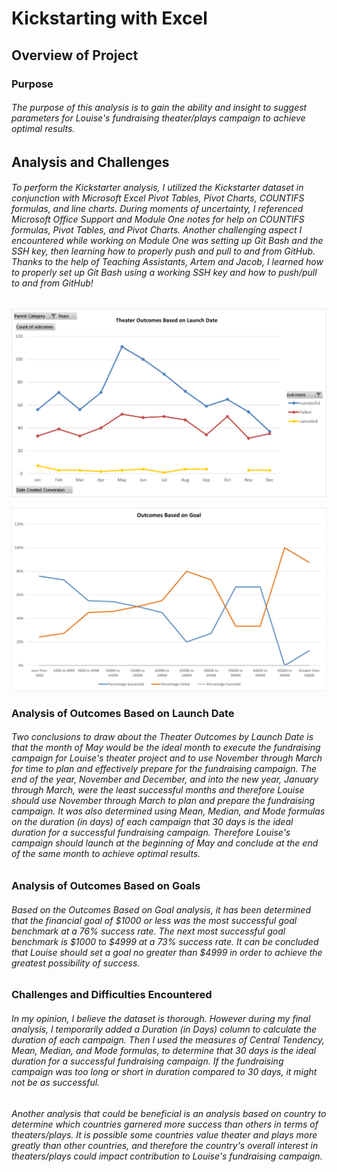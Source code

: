 # Kickstarting with Excel

## Overview of Project

### Purpose

###### The purpose of this analysis is to gain the ability and insight to suggest parameters for Louise's fundraising theater/plays campaign to achieve optimal results.

## Analysis and Challenges

###### To perform the Kickstarter analysis, I utilized the Kickstarter dataset in conjunction with Microsoft Excel Pivot Tables, Pivot Charts, COUNTIFS formulas, and line charts. During moments of uncertainty, I referenced Microsoft Office Support and Module One notes for help on COUNTIFS formulas, Pivot Tables, and Pivot Charts. Another challenging aspect I encountered while working on Module One was setting up Git Bash and the SSH key, then learning how to properly push and pull to and from GitHub. Thanks to the help of Teaching Assistants, Artem and Jacob, I learned how to properly set up Git Bash using a working SSH key and how to push/pull to and from GitHub!

![](Resources/Theater_Outcomes_vs_Launch.png)

![](Resources/Outcomes_vs_Goals.png)

### Analysis of Outcomes Based on Launch Date

###### Two conclusions to draw about the Theater Outcomes by Launch Date is that the month of May would be the ideal month to execute the fundraising campaign for Louise's theater project and to use November through March for time to plan and effectively prepare for the fundraising campaign. The end of the year, November and December, and into the new year, January through March, were the least successful months and therefore Louise should use November through March to plan and prepare the fundraising campaign. It was also determined using Mean, Median, and Mode formulas on the duration (in days) of each campaign that 30 days is the ideal duration for a successful fundraising campaign. Therefore Louise's campaign should launch at the beginning of May and conclude at the end of the same month to achieve optimal results.

### Analysis of Outcomes Based on Goals

###### Based on the Outcomes Based on Goal analysis, it has been determined that the financial goal of $1000 or less was the most successful goal benchmark at a 76% success rate. The next most successful goal benchmark is $1000 to $4999 at a 73% success rate. It can be concluded that Louise should set a goal no greater than $4999 in order to achieve the greatest possibility of success.

### Challenges and Difficulties Encountered

###### In my opinion, I believe the dataset is thorough. However during my final analysis, I temporarily added a Duration (in Days) column to calculate the duration of each campaign. Then I used the measures of Central Tendency, Mean, Median, and Mode formulas, to determine that 30 days is the ideal duration for a successful fundraising campaign. If the fundraising campaign was too long or short in duration compared to 30 days, it might not be as successful.

###### Another analysis that could be beneficial is an analysis based on country to determine which countries garnered more success than others in terms of theaters/plays. It is possible some countries value theater and plays more greatly than other countries, and therefore the country's overall interest in theaters/plays could impact contribution to Louise's fundraising campaign.